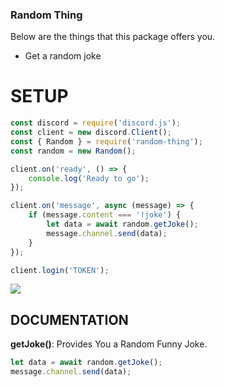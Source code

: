 ### Random Thing

Below are the things that this package offers you.

- Get a random joke

# SETUP

```js
const discord = require('discord.js');
const client = new discord.Client();
const { Random } = require('random-thing');
const random = new Random();

client.on('ready', () => {
	console.log('Ready to go');
});

client.on('message', async (message) => {
	if (message.content === '!joke') {
		let data = await random.getJoke();
		message.channel.send(data);
	}
});

client.login('TOKEN');
```

![](https://cdn.discordapp.com/attachments/736669581690536067/755165775765176402/Screen_Shot_2020-09-14_at_3.35.33_PM.png)

## DOCUMENTATION

**getJoke()**: Provides You a Random Funny Joke.

```js
let data = await random.getJoke();
message.channel.send(data);
```
